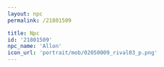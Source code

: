 ```yaml
---
layout: npc
permalink: /21801509

title: Npc
id: '21801509'
npc_name: 'Allon'
icon_url: 'portrait/mob/02050009_rival03_p.png'
---
```

